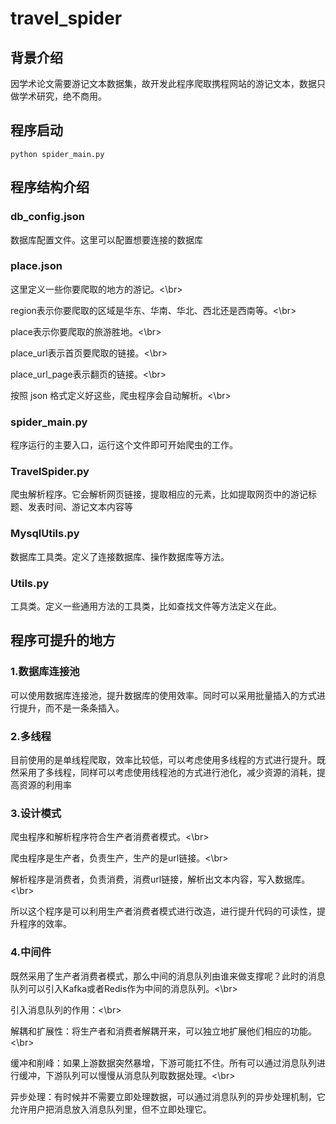 # travel_spider

## 背景介绍

因学术论文需要游记文本数据集，故开发此程序爬取携程网站的游记文本，数据只做学术研究，绝不商用。

## 程序启动

`python spider_main.py`

## 程序结构介绍

### db_config.json

数据库配置文件。这里可以配置想要连接的数据库

### place.json

这里定义一些你要爬取的地方的游记。<\br>

region表示你要爬取的区域是华东、华南、华北、西北还是西南等。<\br>

place表示你要爬取的旅游胜地。<\br>

place_url表示首页要爬取的链接。<\br>

place_url_page表示翻页的链接。<\br>

按照 json 格式定义好这些，爬虫程序会自动解析。<\br>

### spider_main.py

程序运行的主要入口，运行这个文件即可开始爬虫的工作。

### TravelSpider.py

爬虫解析程序。它会解析网页链接，提取相应的元素，比如提取网页中的游记标题、发表时间、游记文本内容等

### MysqlUtils.py

数据库工具类。定义了连接数据库、操作数据库等方法。

### Utils.py

工具类。定义一些通用方法的工具类，比如查找文件等方法定义在此。

## 程序可提升的地方

### 1.数据库连接池

可以使用数据库连接池，提升数据库的使用效率。同时可以采用批量插入的方式进行提升，而不是一条条插入。

### 2.多线程

目前使用的是单线程爬取，效率比较低，可以考虑使用多线程的方式进行提升。既然采用了多线程，同样可以考虑使用线程池的方式进行池化，减少资源的消耗，提高资源的利用率

### 3.设计模式

爬虫程序和解析程序符合生产者消费者模式。<\br>

爬虫程序是生产者，负责生产，生产的是url链接。<\br>

解析程序是消费者，负责消费，消费url链接，解析出文本内容，写入数据库。<\br>

所以这个程序是可以利用生产者消费者模式进行改造，进行提升代码的可读性，提升程序的效率。

### 4.中间件

既然采用了生产者消费者模式，那么中间的消息队列由谁来做支撑呢？此时的消息队列可以引入Kafka或者Redis作为中间的消息队列。<\br>



引入消息队列的作用：<\br>

解耦和扩展性：将生产者和消费者解耦开来，可以独立地扩展他们相应的功能。<\br>

缓冲和削峰：如果上游数据突然暴增，下游可能扛不住。所有可以通过消息队列进行缓冲，下游队列可以慢慢从消息队列取数据处理。<\br>

异步处理：有时候并不需要立即处理数据，可以通过消息队列的异步处理机制，它允许用户把消息放入消息队列里，但不立即处理它。



